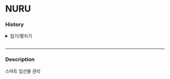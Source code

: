 # NURU

### History

<details>
<summary>접기/펼치기</summary><br>

`2022.07.04`  
- Init Project


`2022.07.05`  
- ListAdapter 적용 
- 리스너 제거
- #4 이슈 발생


`2022.07.06`  
- 사용자 토큰 register 위치 변경(회원가입)
- 코루틴 적용
- CommunityContents 수정
- Viewpager ListAdapter 적용


`2022.07.07`  
- 구글 로그인 문제(admin , farmer) 해결
- 회원탈퇴 기능 추가
- 구글 로그아웃 에러 해결
- Init Refactoring
- Code Convention 적용

`2022.07.08`  
- 데이터 바인딩 작업중
- 회원 탈퇴 이슈 발생 (Github Issue #7)

`2022.07.08`  
- Activity data biding 다 끝냄
- Comments adapter 데이터 바인딩
- CommunityContent ViewModel , ViewModel Factory, Repository 추가

`2022.07.11`  
- communityContents 내부 내용 수정 , 농장 추가 및 삭제 -> onActivityResult로 내용 업데이트
- RecyclerView안에서 터치 이벤트 binding 해제
- Fragment databinding 끝
- onActivityResult로 글쓰면 update
- Community 삭제시 댓글collection도 같이 삭제
- 삭제된 커뮤니티 글 접근 block

`2022.07.12`  
- 회원탈퇴 service+broadCast로 구동, 탈퇴 후 firebase 삭제
- Adapter databinding

`2022.07.13`  
- Community 안에 있는 액티비티를 db접근 로직 분리
- SignupFragment Refactoring 완료
- LoginFragment Refactoring 완료(Google Login 부분 제외)
- View, ViewModel, Repository 분리
- Coroutine 적용

`2022.07.14`  
- SettingFragment Refactoring 완료  
- MyPageFragment Refactoring 완료
- Coroutine 적용
- View, ViewModel, Repository 분리
- EditCommunity activity 와 add community activity 병합
- Activity db 접근 로직 viewMode ,repository로 이전

`2022.07.15`  
- CommunityFragment 부분 Paging3 적용
- LoginFragment, SettingFragment, CheckTypeGoogleFragment Refactoring 완료
- Coroutine 적용
- View, ViewModel, Repository 분리
- MVVM 패턴 적용
- Issue #10, #14 해결 -> 인증서 문제 (SHA-1)

`2022.07.18`  
- Community 메인 UI Design 변경
- Login Activity쪽 UI 변경 및 로직 변경

`2022.07.19`  
- 내 농장관리 ui , 기능 추가
- 커뮤니티 상세 페이지 디자인 변경

`2022.07.20`  
- 8. 적합도 검사2 , 알림 페이지 제외하고 모두 구현
- 전문가 상담 페이지 작성 완료
- 전화 걸기 기능 추가 완료

`2022.07.21`  
- 8. 적합도 검사2 페이지 구현
- 적합도 검사 onBackPress 버그 수정


</details><br>  

--- 

### Description

스마트 임산물 관리  
